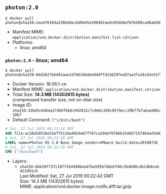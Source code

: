## `photon:2.0`

```console
$ docker pull photon@sha256:2aa47610da236bddec6d0445e298402aedc854b0af87b589ca46ab583d9ee116
```

-	Manifest MIME: `application/vnd.docker.distribution.manifest.list.v2+json`
-	Platforms:
	-	linux; amd64

### `photon:2.0` - linux; amd64

```console
$ docker pull photon@sha256:84d2627b6d91aae1d70b3dbdee94dffd310297ea97aa3fa18c03e53f7d208529
```

-	Docker Version: 18.06.1-ce
-	Manifest MIME: `application/vnd.docker.distribution.manifest.v2+json`
-	Total Size: **14.3 MB (14302615 bytes)**  
	(compressed transfer size, not on-disk size)
-	Image ID: `sha256:15bd3cb464a2746dfbb6c942022c7c666c349c0579ecc39bf7b7abae40bc18b7`
-	Default Command: `["\/bin\/bash"]`

```dockerfile
# Sat, 27 Jul 2019 00:22:18 GMT
ADD file:ac5bd1051be53ef75116a4924e67f767ca29def6fb6b15405715f4b4ad3e039d in / 
# Sat, 27 Jul 2019 00:22:18 GMT
LABEL name=Photon OS 2.0 Base Image vendor=VMware build-date=20190726
# Sat, 27 Jul 2019 00:22:18 GMT
CMD ["/bin/bash"]
```

-	Layers:
	-	`sha256:6bb59f737c10ff1b4490b4ad7ba595b7d6a5f46c5b4b90cdb14b0ceb422d91c6`  
		Last Modified: Sat, 27 Jul 2019 00:22:42 GMT  
		Size: 14.3 MB (14302615 bytes)  
		MIME: application/vnd.docker.image.rootfs.diff.tar.gzip
